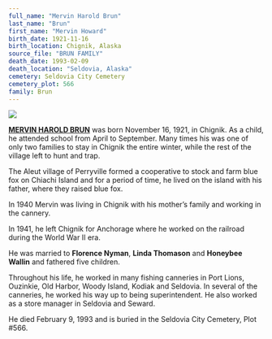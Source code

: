 ```yaml
---
full_name: "Mervin Harold Brun"
last_name: "Brun"
first_name: "Mervin Howard"
birth_date: 1921-11-16
birth_location: Chignik, Alaska
source_file: "BRUN FAMILY"
death_date: 1993-02-09
death_location: "Seldovia, Alaska"
cemetery: Seldovia City Cemetery
cemetery_plot: 566
family: Brun
---
```


![](../assets/images/BRUN%20FAMILY/media/image1.jpeg)

[**MERVIN HAROLD BRUN**](../_families/Brun_Family.md) was born November 16, 1921, in Chignik. As a child, he
attended school from April to September. Many times his was one of only
two families to stay in Chignik the entire winter, while the rest of the
village left to hunt and trap. 

The Aleut village of Perryville formed a
cooperative to stock and farm blue fox on Chiachi Island and for a
period of time, he lived on the island with his father, where they
raised blue fox. 

In 1940 Mervin was living in Chignik with his mother’s
family and working in the cannery. 

In 1941, he left Chignik for
Anchorage where he worked on the railroad during the World War II era.

He was married to **Florence Nyman**, **Linda Thomason** and **Honeybee Wallin** and
fathered five children. 

Throughout his life, he worked in many fishing
canneries in Port Lions, Ouzinkie, Old Harbor, Woody Island, Kodiak and
Seldovia. In several of the canneries, he worked his way up to being
superintendent. He also worked as a store manager in Seldovia and
Seward.

He died February 9, 1993 and is buried in the Seldovia City Cemetery, Plot #566.


